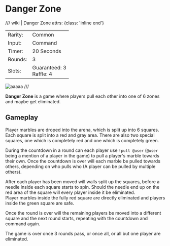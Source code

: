 # Danger Zone

/// wiki | Danger Zone
    attrs: {class: 'inline end'}

|         |                            |
|---------|----------------------------|
| Rarity: | Common                     |
| Input:  | Command                    |
| Timer:  | 20 Seconds                 |
| Rounds: | 3                          |
| Slots:  | Guaranteed: 3<br>Raffle: 4 |

![aaaaa](../../assets/images/minigames/danger-zone.jpg)
///

**Danger Zone** is a game where players pull each other into one of 6 zones and maybe get eliminated.

## Gameplay

Player marbles are droped into the arena, which is split up into 6 squares.  
Each square is split into a red and gray area. There are also two special squares, one which is completely red and one which is completely green.

During the countdown in a round can each player use `!pull @user` (`@user` being a mention of a player in the game) to pull a player's marble towards their own. Once the countdown is over will each marble be pulled towards others, depending on who pulls who (A player can be pulled by multiple others).

After each player has been moved will walls split up the squares, before a needle inside each square starts to spin. Should the needle end up on the red area of the square will every player inside it be eliminated.  
Player marbles inside the fully red square are directly eliminated and players inside the green square are safe.

Once the round is over will the remaining players be moved into a different square and the next round starts, repeating with the countdown and command again.

The game is over once 3 rounds pass, or once all, or all but one player are eliminated.